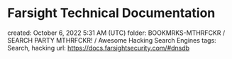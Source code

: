 # Farsight Technical Documentation

created: October 6, 2022 5:31 AM (UTC)
folder: BOOKMRKS-MTHRFCKR / SEARCH PARTY MTHRFCKR! / Awesome Hacking Search Engines
tags: Search, hacking
url: https://docs.farsightsecurity.com/#dnsdb